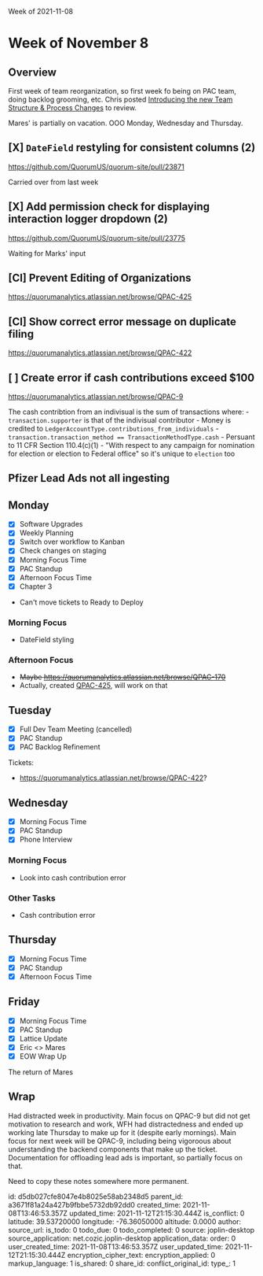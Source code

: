 Week of 2021-11-08

# Week of November 8

## Overview

First week of team reorganization, so first week fo being on PAC team, doing backlog grooming, etc. Chris posted [Introducing the new Team Structure & Process Changes](https://docs.google.com/document/d/1Q9OixK-Vh_a63Pxlfp3YYvPFwIK4RVNB_eHlq7gU7kg/edit) to review.

Mares' is partially on vacation. OOO Monday, Wednesday and Thursday.

## [X] `DateField` restyling for consistent columns (2)
https://github.com/QuorumUS/quorum-site/pull/23871

Carried over from last week

## [X] Add permission check for displaying interaction logger dropdown (2)
https://github.com/QuorumUS/quorum-site/pull/23775

Waiting for Marks' input

## [CI] Prevent Editing of Organizations
https://quorumanalytics.atlassian.net/browse/QPAC-425

## [CI] Show correct error message on duplicate filing
https://quorumanalytics.atlassian.net/browse/QPAC-422

## [ ] Create error if cash contributions exceed $100
https://quorumanalytics.atlassian.net/browse/QPAC-9

The cash contribtion from an indivisual is the sum of transactions where:
	- `transaction.supporter` is that of the indivisual contributor
	- Money is credited to `LedgerAccountType.contributions_from_individuals`
	-  `transaction.transaction_method == TransactionMethodType.cash`
	- Persuant to 11 CFR Section 110.4(c)(1)
    - "With respect to any campaign for nomination for election or election to Federal office" so it's unique to `election` too

## Pfizer Lead Ads not all ingesting

## Monday
 - [x] Software Upgrades
 - [x] Weekly Planning
 - [x] Switch over workflow to Kanban
 - [x] Check changes on staging
 - [x] Morning Focus Time
 - [x] PAC Standup
 - [x] Afternoon Focus Time
 - [x] Chapter 3

 - Can't move tickets to Ready to Deploy

### Morning Focus
 - DateField styling

### Afternoon Focus
 - ~~Maybe https://quorumanalytics.atlassian.net/browse/QPAC-170~~
 - Actually, created [QPAC-425](https://quorumanalytics.atlassian.net/browse/QPAC-425), will work on that

## Tuesday
 - [x] Full Dev Team Meeting (cancelled)
 - [x] PAC Standup
 - [x] PAC Backlog Refinement

Tickets:
 - https://quorumanalytics.atlassian.net/browse/QPAC-422?

## Wednesday
 - [x] Morning Focus Time
 - [x] PAC Standup
 - [x] Phone Interview

### Morning Focus
 - Look into cash contribution error

### Other Tasks
 - Cash contribution error

## Thursday
 - [x] Morning Focus Time
 - [x] PAC Standup
 - [x] Afternoon Focus Time

## Friday
 - [x] Morning Focus Time
 - [x] PAC Standup
 - [x] Lattice Update
 - [x] Eric <> Mares
 - [x] EOW Wrap Up

The return of Mares

## Wrap

Had distracted week in productivity. Main focus on QPAC-9 but did not get motivation to research and work, WFH had distractedness and ended up working late Thursday to make up for it (despite early mornings). Main focus for next week will be QPAC-9, including being vigoroous about understanding the backend components that make up the ticket. Documentation for offloading lead ads is important, so partially focus on that.

Need to copy these notes somewhere more permanent.

id: d5db027cfe8047e4b8025e58ab2348d5
parent_id: a3671f81a24a427b9fbbe5732db92dd0
created_time: 2021-11-08T13:46:53.357Z
updated_time: 2021-11-12T21:15:30.444Z
is_conflict: 0
latitude: 39.53720000
longitude: -76.36050000
altitude: 0.0000
author: 
source_url: 
is_todo: 0
todo_due: 0
todo_completed: 0
source: joplin-desktop
source_application: net.cozic.joplin-desktop
application_data: 
order: 0
user_created_time: 2021-11-08T13:46:53.357Z
user_updated_time: 2021-11-12T21:15:30.444Z
encryption_cipher_text: 
encryption_applied: 0
markup_language: 1
is_shared: 0
share_id: 
conflict_original_id: 
type_: 1